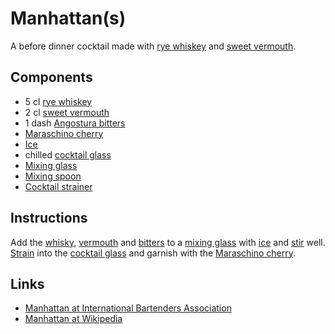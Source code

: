 # Manhattan(s)

A before dinner cocktail made with [rye whiskey]() and [sweet vermouth]().

## Components

- 5 cl [rye whiskey]()
- 2 cl [sweet vermouth]()
- 1 dash [Angostura bitters]()
- [Maraschino cherry]()
- [Ice]()
- chilled [cocktail glass]()
- [Mixing glass]()
- [Mixing spoon]()
- [Cocktail strainer]()

## Instructions

Add the [whisky](rye-whiskey), [vermouth](sweet-vermouth) and [bitters](angostura-bitters) to a [mixing glass]() with [ice]() and [stir](mixing-spoon) well. [Strain](strainer) into the [cocktail glass]() and garnish with the [Maraschino cherry]().

## Links

 - [Manhattan at International Bartenders Association](http://iba-world.com/iba-official-cocktails/manhattan/)
 - [Manhattan at Wikipedia](https://en.wikipedia.org/wiki/Manhattan_(cocktail))